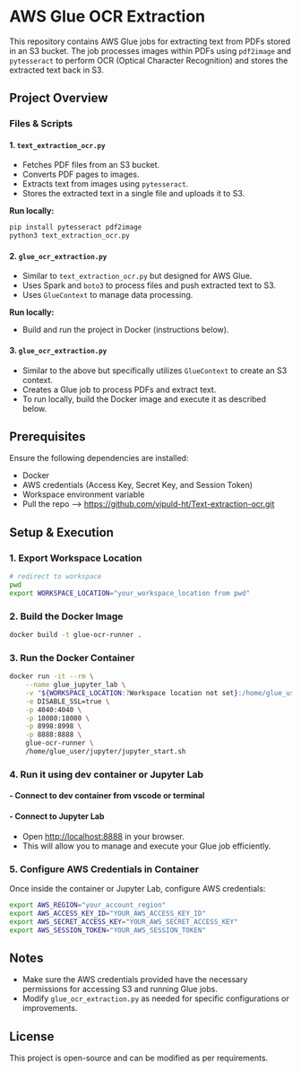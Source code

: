 # AWS Glue OCR Extraction

This repository contains AWS Glue jobs for extracting text from PDFs stored in an S3 bucket. The job processes images within PDFs using `pdf2image` and `pytesseract` to perform OCR (Optical Character Recognition) and stores the extracted text back in S3.

## Project Overview
### Files & Scripts

#### 1. `text_extraction_ocr.py`
- Fetches PDF files from an S3 bucket.
- Converts PDF pages to images.
- Extracts text from images using `pytesseract`.
- Stores the extracted text in a single file and uploads it to S3.

**Run locally:**
```sh
pip install pytesseract pdf2image
python3 text_extraction_ocr.py
```

#### 2. `glue_ocr_extraction.py`
- Similar to `text_extraction_ocr.py` but designed for AWS Glue.
- Uses Spark and `boto3` to process files and push extracted text to S3.
- Uses `GlueContext` to manage data processing.

**Run locally:**
- Build and run the project in Docker (instructions below).

#### 3. `glue_ocr_extraction.py`
- Similar to the above but specifically utilizes `GlueContext` to create an S3 context.
- Creates a Glue job to process PDFs and extract text.
- To run locally, build the Docker image and execute it as described below.

## Prerequisites
Ensure the following dependencies are installed:
- Docker
- AWS credentials (Access Key, Secret Key, and Session Token)
- Workspace environment variable
- Pull the repo --> https://github.com/vipuld-ht/Text-extraction-ocr.git
## Setup & Execution

### 1. Export Workspace Location
```sh
# redirect to workspace 
pwd
export WORKSPACE_LOCATION="your_workspace_location from pwd"
```

### 2. Build the Docker Image
```sh
docker build -t glue-ocr-runner .
```

### 3. Run the Docker Container
```sh
docker run -it --rm \
    --name glue_jupyter_lab \
    -v "${WORKSPACE_LOCATION:?Workspace location not set}:/home/glue_user/workspace/jupyter_workspace" \
    -e DISABLE_SSL=true \
    -p 4040:4040 \
    -p 18080:18080 \
    -p 8998:8998 \
    -p 8888:8888 \
    glue-ocr-runner \
    /home/glue_user/jupyter/jupyter_start.sh
```

### 4. Run it using dev container or Jupyter Lab
#### -  Connect to dev container from vscode or terminal 
#### -  Connect to Jupyter Lab
- Open [http://localhost:8888](http://localhost:8888) in your browser.
- This will allow you to manage and execute your Glue job efficiently.

### 5. Configure AWS Credentials in Container
Once inside the container or Jupyter Lab, configure AWS credentials:
```sh
export AWS_REGION="your_account_region"
export AWS_ACCESS_KEY_ID="YOUR_AWS_ACCESS_KEY_ID"
export AWS_SECRET_ACCESS_KEY="YOUR_AWS_SECRET_ACCESS_KEY"
export AWS_SESSION_TOKEN="YOUR_AWS_SESSION_TOKEN"
```

## Notes
- Make sure the AWS credentials provided have the necessary permissions for accessing S3 and running Glue jobs.
- Modify `glue_ocr_extraction.py` as needed for specific configurations or improvements.

## License
This project is open-source and can be modified as per requirements.
